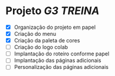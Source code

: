 # Projeto **_G3 TREINA_**
 
 - [x] Organização do projeto em papel
 - [x] Criação do menu
 - [x] Criação da paleta de cores
 - [ ] Criação do logo colab
 - [ ] Implantação do roteiro conforme papel
 - [ ] Implantação das páginas adicionais
 - [ ] Personalização das páginas adicionais
